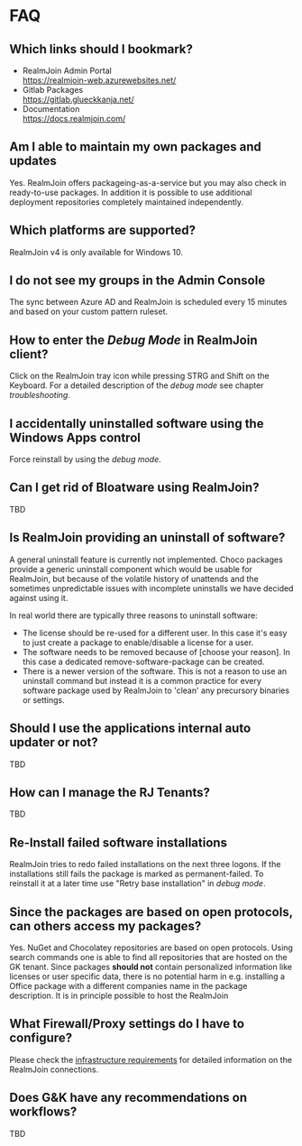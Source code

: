 # FAQ

## Which links should I bookmark?
* RealmJoin Admin Portal   
    <https://realmjoin-web.azurewebsites.net/>   
* Gitlab Packages   
    <https://gitlab.glueckkanja.net/>   
* Documentation  
    <https://docs.realmjoin.com/>    

## Am I able to maintain my own packages and updates
Yes. RealmJoin offers packageing-as-a-service but you may also check in ready-to-use packages. In addition it is possible to use additional deployment repositories completely maintained independently. 

## Which platforms are supported?
RealmJoin v4 is only available for Windows 10.

## I do not see my groups in the Admin Console
The sync between Azure AD and RealmJoin is scheduled every 15 minutes and based on your custom pattern ruleset.

## How to enter the *Debug Mode* in RealmJoin client?
Click on the RealmJoin tray icon while pressing STRG and Shift on the Keyboard. For a detailed description of the *debug mode* see chapter *troubleshooting*.

## I accidentally uninstalled software using the Windows Apps control  
Force reinstall by using the *debug mode*.

## Can I get rid of Bloatware using RealmJoin?
TBD
<!--Bloatware: 
Installer von Bloatware uninstaller, nicht einfach, da auch von MS Seite über den Store Software vorinstalliert wird
StandardBloatware, und Hersteller eigene Software, kann schwierig bereinigt werden, ggf neu aufzusetzen
"Win 10 Push Button Reset" soll zu Clean Windows f�hren, dann ist man im OOBE (f�r AAD Join), aber ist noch nicht fix-->

## Is RealmJoin providing an uninstall of software?
A general uninstall feature is currently not implemented. Choco packages provide a generic uninstall component which would be usable for RealmJoin, but because of the volatile history of unattends and the sometimes unpredictable issues with incomplete uninstalls we have decided against using it. 

In real world there are typically three reasons to uninstall software:

* The license should be re-used for a different user. In this case it's easy to just create a package to enable/disable a license for a user.
* The software needs to be removed because of [choose your reason]. In this case a dedicated remove-software-package can be created.
* There is a newer version of the software. This is not a reason to use an uninstall command but instead it is a common practice for every software package used by RealmJoin to 'clean' any precursory binaries or settings.

## Should I use the applications internal auto updater or not?
TBD

## How can I manage the RJ Tenants?
TBD

## Re-Install failed software installations
RealmJoin tries to redo failed installations on the next three logons. If the installations still fails the package is marked as permanent-failed. To reinstall it at a later time use "Retry base installation" in *debug mode*.

## Since the packages are based on open protocols, can others access my packages?
Yes. NuGet and Chocolatey repositories are based on open protocols. Using search commands one is able to find all repositories that are hosted on the GK tenant. Since packages **should not** contain personalized information like licenses or user specific data, there is no potential harm in e.g. installing a Office package with a different companies name in the package description. 
It is in principle possible to host the RealmJoin   

## What Firewall/Proxy settings do I have to configure?
Please check the [infrastructure requirements](http://docs.realmjoin.com/infrastructure.html#network) for detailed information on the RealmJoin connections.  

## Does G&K have any recommendations on workflows?  
TBD
<!--
## Who can see my packages  
TBD
Aktuell k�nnen nat�rlich auf "Fremdkunden" Pakete geladen werden, repositories sind global verf�gbar, daher sind die Pakete ohne Security Info; Isolation kommt, ist aber nicht so einfach, da die choco protokolle offen sind, Trennung ist jetzt schon durch eigene Infrastructure m�glich
Realmjoin-uploader.azurewebsites.net  -->